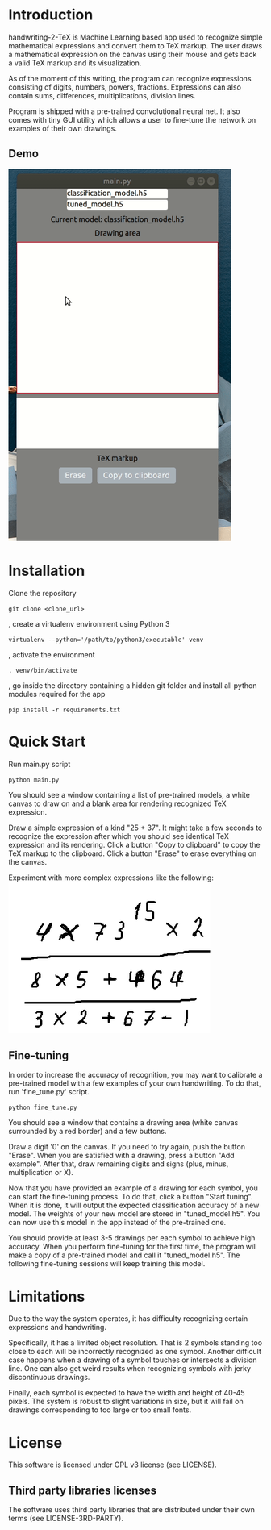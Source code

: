 # Introduction

handwriting-2-TeX is Machine Learning based app used to recognize 
simple mathematical expressions and convert them to TeX markup. The 
user draws a mathematical expression on the canvas using their mouse 
and gets back a valid TeX markup and its visualization.

As of the moment of this writing, the program can recognize expressions 
consisting of digits, numbers, powers, fractions. Expressions can also 
contain sums, differences, multiplications, division lines.

Program is shipped with a pre-trained convolutional neural net.
It also comes with tiny GUI utility which allows a user to fine-tune the
network on examples of their own drawings.

## Demo

![alt text](demo.gif "Demo")

# Installation

Clone the repository
```
git clone <clone_url>
```

, create a virtualenv environment using Python 3
```
virtualenv --python='/path/to/python3/executable' venv
```
, activate the environment
```
. venv/bin/activate
```

, go inside the directory containing a hidden git folder and install 
all python modules required for the app
```
pip install -r requirements.txt
```

# Quick Start

Run main.py script
```
python main.py
```
You should see a window containing a list of 
pre-trained models, a white canvas to draw on and a blank area for 
rendering recognized TeX expression.

Draw a simple expression of a kind "25 + 37". It might take a few 
seconds to recognize the expression after which you should see 
identical TeX expression and its rendering.
Click a button "Copy to clipboard" to copy the TeX markup to the clipboard.
Click a button "Erase" to erase everything on the canvas.

Experiment with more complex expressions like the following:
![alt text](drawing_example.png "Typical mathematical expression")

## Fine-tuning

In order to increase the accuracy of recognition, you may want to 
calibrate a pre-trained model with a few examples of your own handwriting.
To do that, run 'fine_tune.py' script.
```
python fine_tune.py
```

You should see a window that 
contains a drawing area (white canvas surrounded by a red border) and 
a few buttons.

Draw a digit '0'  on the canvas. If you need to try again, push the 
button "Erase". When you are satisfied with a drawing, press a button 
"Add example". After that, draw remaining digits and signs (plus, 
minus, multiplication or X).

Now that you have provided an example of a drawing for each symbol, 
you can start the fine-tuning process. To do that, click a button 
"Start tuning". When it is done, it will output the expected 
classification accuracy of a new model. The weights of your new model 
are stored in "tuned_model.h5". You can now use this model in the app 
instead of the pre-trained one.

You should provide at least 3-5 drawings per each symbol to achieve 
high accuracy. When you perform fine-tuning for the first time, the 
program will make a copy of a pre-trained model and call it 
"tuned_model.h5". The following fine-tuning sessions will keep training 
this model.

# Limitations
Due to the way the system operates, it has difficulty recognizing 
certain expressions and handwriting.

Specifically, it has a limited object resolution. That is 2 symbols 
standing too close to each will be incorrectly recognized as one symbol. 
Another difficult case happens when a drawing of a symbol touches or 
intersects a division line. One can also get weird results when 
recognizing symbols with jerky discontinuous drawings.

Finally, each symbol is expected to have the width and height of 40-45 
pixels. The system is robust to slight variations in size, but it will 
fail on drawings corresponding to too large or too small fonts.

# License
This software is licensed under GPL v3 license (see LICENSE).

## Third party libraries licenses
The software uses third party libraries that are distributed under 
their own terms (see LICENSE-3RD-PARTY).
